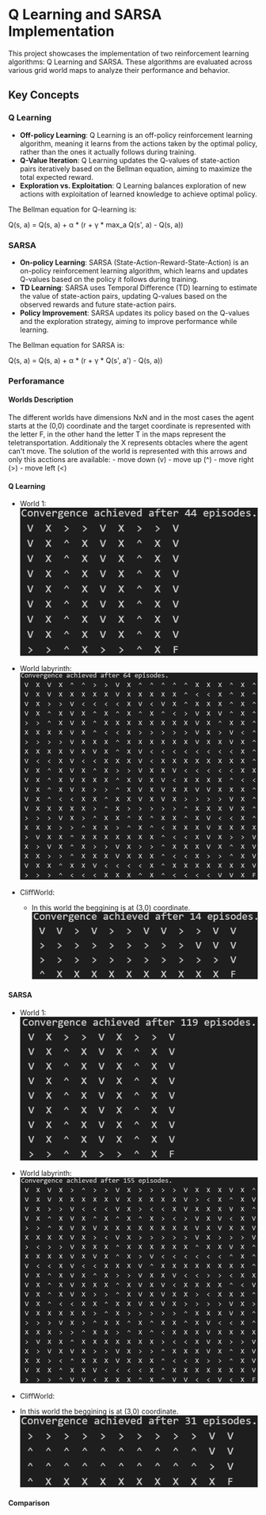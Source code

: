 # Q Learning and SARSA Implementation
This project showcases the implementation of two reinforcement learning algorithms: Q Learning and SARSA. These algorithms are evaluated across various grid world maps to analyze their performance and behavior.

## Key Concepts
### Q Learning
- **Off-policy Learning**: Q Learning is an off-policy reinforcement learning algorithm, meaning it learns from the actions taken by the optimal policy, rather than the ones it actually follows during training.
- **Q-Value Iteration**: Q Learning updates the Q-values of state-action pairs iteratively based on the Bellman equation, aiming to maximize the total expected reward.
- **Exploration vs. Exploitation**: Q Learning balances exploration of new actions with exploitation of learned knowledge to achieve optimal policy.

The Bellman equation for Q-learning is:

Q(s, a) = Q(s, a) + α * (r + γ * max_a Q(s', a) - Q(s, a))

### SARSA
- **On-policy Learning**: SARSA (State-Action-Reward-State-Action) is an on-policy reinforcement learning algorithm, which learns and updates Q-values based on the policy it follows during training.
- **TD Learning**: SARSA uses Temporal Difference (TD) learning to estimate the value of state-action pairs, updating Q-values based on the observed rewards and future state-action pairs.
- **Policy Improvement**: SARSA updates its policy based on the Q-values and the exploration strategy, aiming to improve performance while learning.

The Bellman equation for SARSA is:

Q(s, a) = Q(s, a) + α * (r + γ * Q(s', a') - Q(s, a))

### Perforamance

#### Worlds Description

The different worlds have dimensions NxN and in the most cases the agent starts at the (0,0) coordinate and the target coordinate is represented with the letter F, in the other hand the letter T in the maps represent the teletransportation. Additionaly the X represents obtacles where the agent can't move. 
The solution of the world is represented with this arrows and only this acctions are available:
    - move down (v)
    - move up (^)
    - move right (>)
    - move left (<)

#### Q Learning
- World 1:
![](Images/q1.png)

- World labyrinth:
![](Images/q2.png)

- CliffWorld:
  - In this world the beggining is at (3,0) coordinate.
![](Images/q3.png)

#### SARSA
- World 1:
![](Images/s1.png)

- World labyrinth:
![](Images/s2.png)

- CliffWorld:
- In this world the beggining is at (3,0) coordinate.
![](Images/s3.png)

#### Comparison


